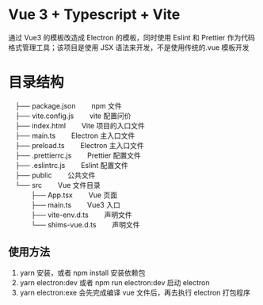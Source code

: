 # Vue 3 + Typescript + Vite

通过 Vue3 的模板改造成 Electron 的模板，同时使用 Eslint 和 Prettier 作为代码格式管理工具；该项目是使用 JSX 语法来开发，不是使用传统的.vue 模板开发

# 目录结构

&emsp;├── package.json &emsp;&emsp;npm 文件  
&emsp;├── vite.config.js &emsp;&emsp;vite 配置问价  
&emsp;├── index.html &emsp;&emsp;Vite 项目的入口文件  
&emsp;├── main.ts &emsp;&emsp;Electron 主入口文件  
&emsp;├── preload.ts &emsp;&emsp;Electron 主入口文件  
&emsp;├── .prettierrc.js &emsp;&emsp;Prettier 配置文件  
&emsp;├── .eslintrc.js &emsp;&emsp;Eslint 配置文件  
&emsp;├── public &emsp;&emsp;公共文件  
&emsp;└── src &emsp;&emsp;Vue 文件目录  
&emsp;&emsp;&emsp; ├── App.tsx &emsp;&emsp;Vue 页面  
&emsp;&emsp;&emsp; ├── main.ts &emsp;&emsp;Vue3 入口  
&emsp;&emsp;&emsp; ├── vite-env.d.ts &emsp;&emsp;声明文件  
&emsp;&emsp;&emsp; └── shims-vue.d.ts &emsp;&emsp;声明文件

## 使用方法

1. yarn 安装，或者 npm install 安装依赖包
2. yarn electron:dev 或者 npm run electron:dev 启动 electron
3. yarn electron:exe 会先完成编译 vue 文件后，再去执行 electron 打包程序
